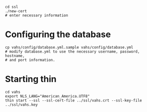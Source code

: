 ```
cd ssl
./new-cert
# enter necessary information
```

# Configuring the database
```
cp vahs/config/database.yml.sample vahs/config/database.yml
# modify database.yml to use the necessary username, password, hostname,
# and port information.
```

# Starting thin
```
cd vahs
export NLS_LANG="American_America.UTF8"
thin start --ssl --ssl-cert-file ../ssl/vahs.crt --ssl-key-file ../ssl/vahs.key
```
